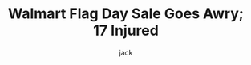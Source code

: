---
layout: post
title: "Walmart Flag Day Sale Goes Awry; 17 Injured"
author: jack
categories: [ general ]
image: assets/images/patriot.jpg
featured: false
hidden: false
---